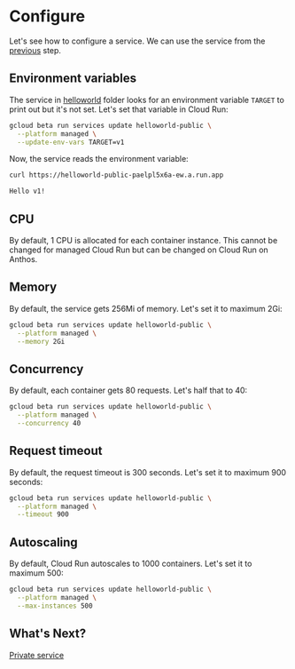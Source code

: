 # Configure

Let's see how to configure a service. We can use the service from the [previous](public.md) step.

## Environment variables

The service in [helloworld](../helloworld) folder looks for an environment variable `TARGET` to print out but it's not set. Let's set that variable in Cloud Run:

```bash
gcloud beta run services update helloworld-public \
  --platform managed \
  --update-env-vars TARGET=v1
```

Now, the service reads the environment variable:

```bash
curl https://helloworld-public-paelpl5x6a-ew.a.run.app

Hello v1!
```

## CPU

By default, 1 CPU is allocated for each container instance. This cannot be changed for managed Cloud Run but can be changed on Cloud Run on Anthos.

## Memory

By default, the service gets 256Mi of memory. Let's set it to maximum 2Gi:

```bash
gcloud beta run services update helloworld-public \
  --platform managed \
  --memory 2Gi
```

## Concurrency

By default, each container gets 80 requests. Let's half that to 40:

```bash
gcloud beta run services update helloworld-public \
  --platform managed \
  --concurrency 40
```

## Request timeout

By default, the request timeout is 300 seconds. Let's set it to maximum 900 seconds:

```bash
gcloud beta run services update helloworld-public \
  --platform managed \
  --timeout 900
```

## Autoscaling

By default, Cloud Run autoscales to 1000 containers. Let's set it to maximum 500:

```bash
gcloud beta run services update helloworld-public \
  --platform managed \
  --max-instances 500
```

## What's Next?

[Private service](private.md)
